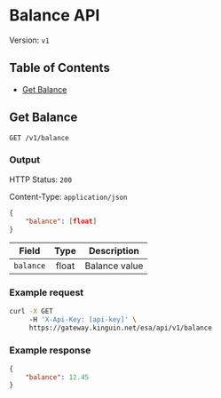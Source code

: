 # Balance API

Version: `v1`

## Table of Contents

- [Get Balance](#get-balance)

## Get Balance

`GET /v1/balance`

### Output

HTTP Status: `200`

Content-Type: `application/json`

```json
{
    "balance": [float]
}
```

Field | Type | Description
--------- | :-----: | --------
`balance` | float | Balance value

### Example request

```bash
curl -X GET
     -H 'X-Api-Key: [api-key]' \
     https://gateway.kinguin.net/esa/api/v1/balance
```

### Example response

```json
{
    "balance": 12.45
}
```
